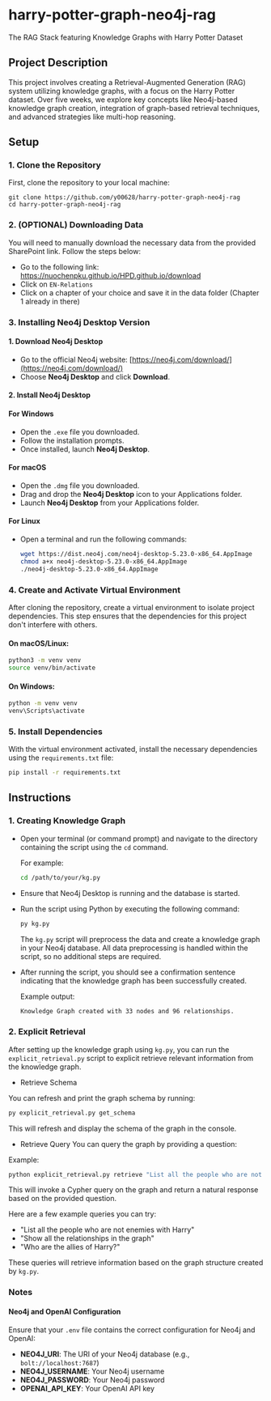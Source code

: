# harry-potter-graph-neo4j-rag

The RAG Stack featuring Knowledge Graphs with Harry Potter Dataset

## Project Description

This project involves creating a Retrieval-Augmented Generation (RAG) system utilizing knowledge graphs, with a focus on the Harry Potter dataset. Over five weeks, we explore key concepts like Neo4j-based knowledge graph creation, integration of graph-based retrieval techniques, and advanced strategies like multi-hop reasoning.

## Setup

### 1. Clone the Repository

First, clone the repository to your local machine:

```
git clone https://github.com/y00628/harry-potter-graph-neo4j-rag
cd harry-potter-graph-neo4j-rag
```

### 2. (OPTIONAL) Downloading Data

You will need to manually download the necessary data from the provided SharePoint link. Follow the steps below:

- Go to the following link: https://nuochenpku.github.io/HPD.github.io/download
- Click on `EN-Relations`
- Click on a chapter of your choice and save it in the data folder (Chapter 1 already in there)

### 3. Installing Neo4j Desktop Version

#### 1. Download Neo4j Desktop

- Go to the official Neo4j website: [https://neo4j.com/download/](https://neo4j.com/download/)
- Choose **Neo4j Desktop** and click **Download**.

#### 2. Install Neo4j Desktop

#### **For Windows**

- Open the `.exe` file you downloaded.
- Follow the installation prompts.
- Once installed, launch **Neo4j Desktop**.

#### **For macOS**

- Open the `.dmg` file you downloaded.
- Drag and drop the **Neo4j Desktop** icon to your Applications folder.
- Launch **Neo4j Desktop** from your Applications folder.

#### **For Linux**

- Open a terminal and run the following commands:

  ```bash
  wget https://dist.neo4j.com/neo4j-desktop-5.23.0-x86_64.AppImage
  chmod a+x neo4j-desktop-5.23.0-x86_64.AppImage
  ./neo4j-desktop-5.23.0-x86_64.AppImage
  ```

### 4. Create and Activate Virtual Environment

After cloning the repository, create a virtual environment to isolate project dependencies. This step ensures that the dependencies for this project don't interfere with others.

#### On macOS/Linux:

```bash
python3 -m venv venv
source venv/bin/activate
```

#### On Windows:

```bash
python -m venv venv
venv\Scripts\activate
```

### 5. Install Dependencies

With the virtual environment activated, install the necessary dependencies using the `requirements.txt` file:

```bash
pip install -r requirements.txt
```

## Instructions

### 1. Creating Knowledge Graph

- Open your terminal (or command prompt) and navigate to the directory containing the script using the `cd` command.

  For example:

  ```bash
  cd /path/to/your/kg.py
  ```

- Ensure that Neo4j Desktop is running and the database is started.
- Run the script using Python by executing the following command:

  ```bash
  py kg.py
  ```

  The `kg.py` script will preprocess the data and create a knowledge graph in your Neo4j database. All data preprocessing is handled within the script, so no additional steps are required.

- After running the script, you should see a confirmation sentence indicating that the knowledge graph has been successfully created.

  Example output:

  ```bash
  Knowledge Graph created with 33 nodes and 96 relationships.
  ```

### 2. Explicit Retrieval

After setting up the knowledge graph using `kg.py`, you can run the `explicit_retrieval.py` script to explicit retrieve relevant information from the knowledge graph.

- Retrieve Schema

You can refresh and print the graph schema by running:

```bash
py explicit_retrieval.py get_schema
```

This will refresh and display the schema of the graph in the console.

- Retrieve Query
  You can query the graph by providing a question:

Example:

```bash
python explicit_retrieval.py retrieve "List all the people who are not enemies with Harry"
```

This will invoke a Cypher query on the graph and return a natural response based on the provided question.

Here are a few example queries you can try:

- "List all the people who are not enemies with Harry"
- "Show all the relationships in the graph"
- "Who are the allies of Harry?"

These queries will retrieve information based on the graph structure created by `kg.py`.

### Notes

#### Neo4j and OpenAI Configuration

Ensure that your `.env` file contains the correct configuration for Neo4j and OpenAI:

- **NEO4J_URI**: The URI of your Neo4j database (e.g., `bolt://localhost:7687`)
- **NEO4J_USERNAME**: Your Neo4j username
- **NEO4J_PASSWORD**: Your Neo4j password
- **OPENAI_API_KEY**: Your OpenAI API key
